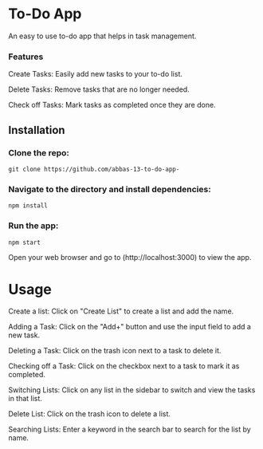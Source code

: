 # To-Do App

An easy to use to-do app that helps in task management. 

### Features



Create Tasks: Easily add new tasks to your to-do list.

Delete Tasks: Remove tasks that are no longer needed. 

Check off Tasks: Mark tasks as completed once they are done. 


## Installation

### Clone the repo:

``` git clone https://github.com/abbas-13-to-do-app- ```


### Navigate to the directory and install dependencies:

``` npm install ```


### Run the app:

``` npm start ```

Open your web browser and go to (http://localhost:3000) to view the app.


# Usage

Create a list: Click on "Create List" to create a list and add the name.

Adding a Task: Click on the "Add+" button and use the input field to add a new task.

Deleting a Task: Click on the trash icon next to a task to delete it.

Checking off a Task: Click on the checkbox next to a task to mark it as completed.

Switching Lists: Click on any list in the sidebar to switch and view the tasks in that list.

Delete List: Click on the trash icon to delete a list.

Searching Lists: Enter a keyword in the search bar to search for the list by name.

